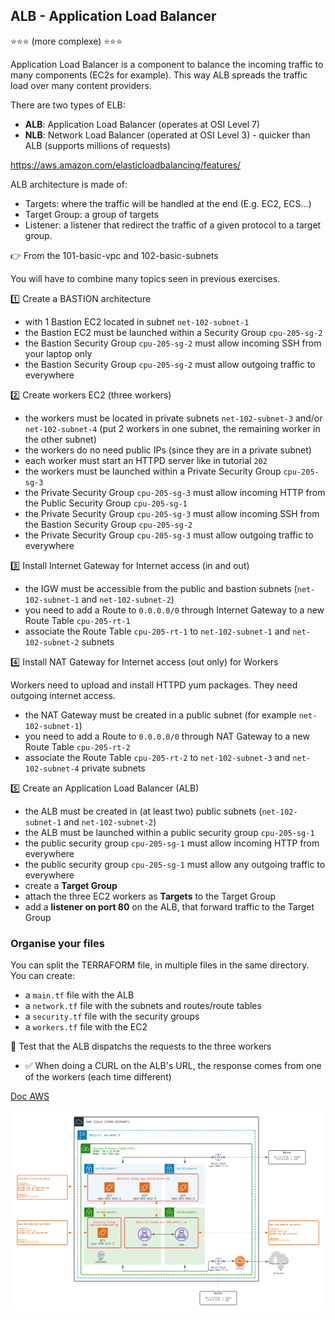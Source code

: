 ## ALB - Application Load Balancer

⭐⭐⭐ (more complexe)️ ⭐⭐⭐

Application Load Balancer is a component to balance the incoming traffic to many components (EC2s for example).
This way ALB spreads the traffic load over many content providers.

There are two types of ELB:
- **ALB**: Application Load Balancer (operates at OSI Level 7)
- **NLB**: Network Load Balancer (operated at OSI Level 3) - quicker than ALB (supports millions of requests)

https://aws.amazon.com/elasticloadbalancing/features/

ALB architecture is made of:
- Targets: where the traffic will be handled at the end (E.g. EC2, ECS...)
- Target Group: a group of targets
- Listener: a listener that redirect the traffic of a given protocol to a target group.

👉 From the 101-basic-vpc and 102-basic-subnets

You will have to combine many topics seen in previous exercises.

1️⃣ Create a BASTION architecture

- with 1 Bastion EC2 located in subnet `net-102-subnet-1`
- the Bastion EC2 must be launched within a Security Group `cpu-205-sg-2`
- the Bastion Security Group `cpu-205-sg-2` must allow incoming SSH from your laptop only
- the Bastion Security Group `cpu-205-sg-2` must allow outgoing traffic to everywhere

2️⃣ Create workers EC2 (three workers)

- the workers must be located in private subnets `net-102-subnet-3` and/or `net-102-subnet-4` (put 2 workers in one subnet, the remaining worker in the other subnet)
- the workers do no need public IPs (since they are in a private subnet)  
- each worker must start an HTTPD server like in tutorial `202`
- the workers must be launched within a Private Security Group `cpu-205-sg-3`
- the Private Security Group `cpu-205-sg-3` must allow incoming HTTP from the Public Security Group `cpu-205-sg-1`
- the Private Security Group `cpu-205-sg-3` must allow incoming SSH from the Bastion Security Group `cpu-205-sg-2`
- the Private Security Group `cpu-205-sg-3`  must allow outgoing traffic to everywhere

3️⃣ Install Internet Gateway for Internet access (in and out)

- the IGW must be accessible from the public and bastion subnets (`net-102-subnet-1` and `net-102-subnet-2`)
- you need to add a Route to `0.0.0.0/0` through Internet Gateway to a new Route Table `cpu-205-rt-1`
- associate the Route Table `cpu-205-rt-1` to `net-102-subnet-1` and `net-102-subnet-2` subnets

4️⃣ Install NAT Gateway for Internet access (out only) for Workers

Workers need to upload and install HTTPD yum packages. They need outgoing internet access.
   
- the NAT Gateway must be created in a public subnet (for example `net-102-subnet-1`)
- you need to add a Route to `0.0.0.0/0` through NAT Gateway to a new Route Table `cpu-205-rt-2`
- associate the Route Table `cpu-205-rt-2` to `net-102-subnet-3` and `net-102-subnet-4` private subnets

5️⃣ Create an Application Load Balancer (ALB)

- the ALB must be created in (at least two) public subnets (`net-102-subnet-1` and `net-102-subnet-2`) 
- the ALB must be launched within a public security group `cpu-205-sg-1`
- the public security group `cpu-205-sg-1` must allow incoming HTTP from everywhere
- the public security group `cpu-205-sg-1` must allow any outgoing traffic to everywhere
- create a **Target Group**
- attach the three EC2 workers as **Targets** to the Target Group
- add a **listener on port 80** on the ALB, that forward traffic to the Target Group

### Organise your files
You can split the TERRAFORM file, in multiple files in the same directory.
You can create:
- a `main.tf` file with the ALB
- a `network.tf` file with the subnets and routes/route tables
- a `security.tf` file with the security groups
- a `workers.tf` file with the EC2

🏁 Test that the ALB dispatchs the requests to the three workers
- ✅ When doing a CURL on the ALB's URL, the response comes from one of the workers (each time different)

[Doc AWS](https://docs.aws.amazon.com/elasticloadbalancing/latest/application/introduction.html)

![Image of VPC](./doc/205-alb.png)




